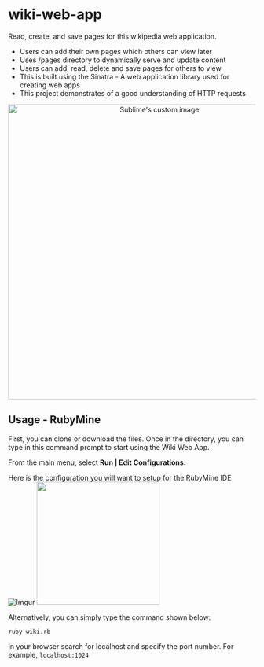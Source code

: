 # wiki-web-app
Read, create, and save pages for this wikipedia web application.

* Users can add their own pages which others can view later
* Uses /pages directory to dynamically serve and update content
* Users can add, read, delete and save pages for others to view
* This is built using the Sinatra - A web application library used for creating web apps
* This project demonstrates of a good understanding of HTTP requests

<p align="center">
  <img src="https://media.giphy.com/media/Gj0Rjh1qntLBYkUcwW/giphy.gif" width="600" alt="Sublime's custom image"/>
</p>

## Usage - RubyMine
First, you can clone or download the files. Once in the directory, you can type in this command prompt to start using the Wiki Web App.

From the main menu, select **Run | Edit Configurations.**  
 
Here is the configuration you will want to setup for the RubyMine IDE
![Imgur](https://i.imgur.com/1fdLF9d.png)
<img src="https://i.imgur.com/1fdLF9d.png" width="250"/>

Alternatively, you can simply type the command shown below:
```shell script
ruby wiki.rb
```
In your browser search for localhost and specify the port number. For example,
`localhost:1024`
